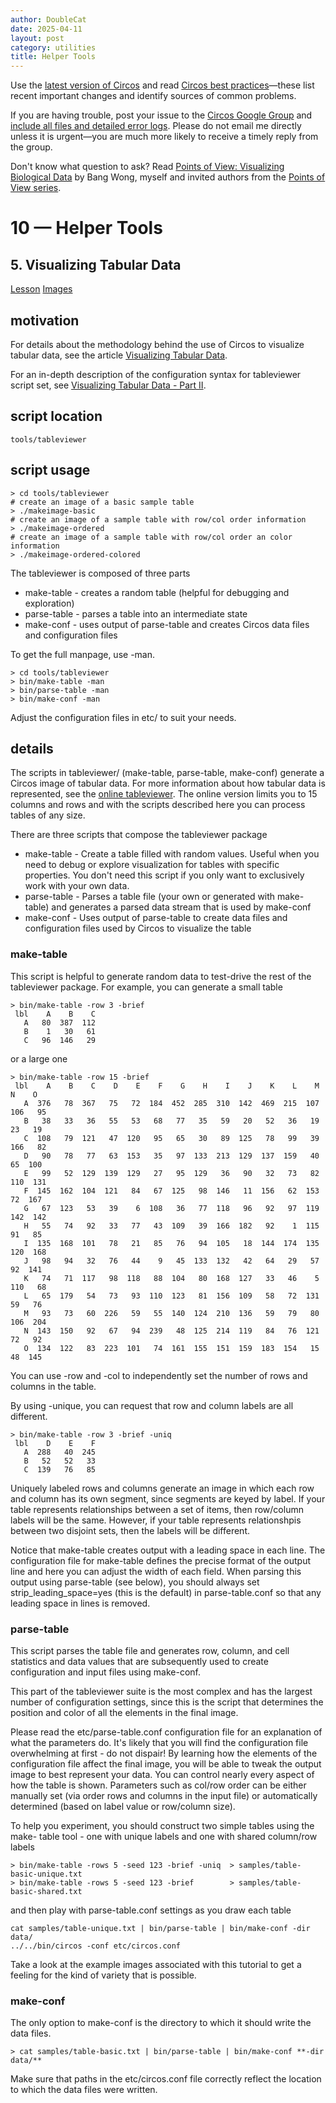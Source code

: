 ```yaml
---
author: DoubleCat
date: 2025-04-11
layout: post
category: utilities
title: Helper Tools
---
```


Use the [latest version of Circos](/software/download/circos/) and read
[Circos best
practices](/documentation/tutorials/reference/best_practices/)—these list
recent important changes and identify sources of common problems.

If you are having trouble, post your issue to the [Circos Google
Group](https://groups.google.com/group/circos-data-visualization) and [include
all files and detailed error logs](/support/support/). Please do not email me
directly unless it is urgent—you are much more likely to receive a timely
reply from the group.

Don't know what question to ask? Read [Points of View: Visualizing Biological
Data](https://www.nature.com/nmeth/journal/v9/n12/full/nmeth.2258.html) by
Bang Wong, myself and invited authors from the [Points of View
series](https://mk.bcgsc.ca/pointsofview).

# 10 — Helper Tools

## 5\. Visualizing Tabular Data

[Lesson](/documentation/tutorials/utilities/visualizing_tables/lesson)
[Images](/documentation/tutorials/utilities/visualizing_tables/images)

## motivation

For details about the methodology behind the use of Circos to visualize
tabular data, see the article [Visualizing Tabular
Data](/presentations/articles/vis_tables1).

For an in-depth description of the configuration syntax for tableviewer script
set, see [Visualizing Tabular Data - Part
II](/presentations/articles/vis_tables2).

## script location

    
    
    tools/tableviewer
    

## script usage

    
    
    > cd tools/tableviewer
    # create an image of a basic sample table
    > ./makeimage-basic
    # create an image of a sample table with row/col order information
    > ./makeimage-ordered
    # create an image of a sample table with row/col order an color information
    > ./makeimage-ordered-colored
    

The tableviewer is composed of three parts

  * make-table - creates a random table (helpful for debugging and exploration) 
  * parse-table - parses a table into an intermediate state 
  * make-conf - uses output of parse-table and creates Circos data files and configuration files 

To get the full manpage, use -man.

    
    
    > cd tools/tableviewer
    > bin/make-table -man
    > bin/parse-table -man
    > bin/make-conf -man
    

Adjust the configuration files in etc/ to suit your needs.

## details

The scripts in tableviewer/ (make-table, parse-table, make-conf) generate a
Circos image of tabular data. For more information about how tabular data is
represented, see the [online tableviewer](https://mk.bcgsc.ca/tableviewer).
The online version limits you to 15 columns and rows and with the scripts
described here you can process tables of any size.

There are three scripts that compose the tableviewer package

  * make-table - Create a table filled with random values. Useful when you need to debug or explore visualization for tables with specific properties. You don't need this script if you only want to exclusively work with your own data. 
  * parse-table - Parses a table file (your own or generated with make-table) and generates a parsed data stream that is used by make-conf 
  * make-conf - Uses output of parse-table to create data files and configuration files used by Circos to visualize the table 

### make-table

This script is helpful to generate random data to test-drive the rest of the
tableviewer package. For example, you can generate a small table

    
    
    > bin/make-table -row 3 -brief
     lbl    A    B    C
       A   80  387  112
       B    1   30   61
       C   96  146   29
    

or a large one

    
    
    > bin/make-table -row 15 -brief
     lbl    A    B    C    D    E    F    G    H    I    J    K    L    M    N    O
       A  376   78  367   75   72  184  452  285  310  142  469  215  107  106   95
       B   38   33   36   55   53   68   77   35   59   20   52   36   19   23   19
       C  108   79  121   47  120   95   65   30   89  125   78   99   39  166   82
       D   90   78   77   63  153   35   97  133  213  129  137  159   40   65  100
       E   99   52  129  139  129   27   95  129   36   90   32   73   82  110  131
       F  145  162  104  121   84   67  125   98  146   11  156   62  153   72  167
       G   67  123   53   39    6  108   36   77  118   96   92   97  119  142  142
       H   55   74   92   33   77   43  109   39  166  182   92    1  115   91   85
       I  135  168  101   78   21   85   76   94  105   18  144  174  135  120  168
       J   98   94   32   76   44    9   45  133  132   42   64   29   57   92  141
       K   74   71  117   98  118   88  104   80  168  127   33   46    5  110   68
       L   65  179   54   73   93  110  123   81  156  109   58   72  131   59   76
       M   93   73   60  226   59   55  140  124  210  136   59   79   80  106  204
       N  143  150   92   67   94  239   48  125  214  119   84   76  121   72   92
       O  134  122   83  223  101   74  161  155  151  159  183  154   15   48  145
    

You can use -row and -col to independently set the number of rows and columns
in the table.

By using -unique, you can request that row and column labels are all
different.

    
    
    > bin/make-table -row 3 -brief -uniq
     lbl    D    E    F
       A  288   40  245
       B   52   52   33
       C  139   76   85
    

Uniquely labeled rows and columns generate an image in which each row and
column has its own segment, since segments are keyed by label. If your table
represents relationships between a set of items, then row/column labels will
be the same. However, if your table represents relationshpis between two
disjoint sets, then the labels will be different.

Notice that make-table creates output with a leading space in each line. The
configuration file for make-table defines the precise format of the output
line and here you can adjust the width of each field. When parsing this output
using parse-table (see below), you should always set strip_leading_space=yes
(this is the default) in parse-table.conf so that any leading space in lines
is removed.

### parse-table

This script parses the table file and generates row, column, and cell
statistics and data values that are subsequently used to create configuration
and input files using make-conf.

This part of the tableviewer suite is the most complex and has the largest
number of configuration settings, since this is the script that determines the
position and color of all the elements in the final image.

Please read the etc/parse-table.conf configuration file for an explanation of
what the parameters do. It's likely that you will find the configuration file
overwhelming at first - do not dispair! By learning how the elements of the
configuration file affect the final image, you will be able to tweak the
output image to best represent your data. You can control nearly every aspect
of how the table is shown. Parameters such as col/row order can be either
manually set (via order rows and columns in the input file) or automatically
determined (based on label value or row/column size).

To help you experiment, you should construct two simple tables using the make-
table tool - one with unique labels and one with shared column/row labels

    
    
    > bin/make-table -rows 5 -seed 123 -brief -uniq  > samples/table-basic-unique.txt
    > bin/make-table -rows 5 -seed 123 -brief        > samples/table-basic-shared.txt
    

and then play with parse-table.conf settings as you draw each table

    
    
    cat samples/table-unique.txt | bin/parse-table | bin/make-conf -dir data/
    ../../bin/circos -conf etc/circos.conf
    

Take a look at the example images associated with this tutorial to get a
feeling for the kind of variety that is possible.

### make-conf

The only option to make-conf is the directory to which it should write the
data files.

    
    
    > cat samples/table-basic.txt | bin/parse-table | bin/make-conf **-dir data/**
    

Make sure that paths in the etc/circos.conf file correctly reflect the
location to which the data files were written.

